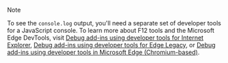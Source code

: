 > [!NOTE]
> To see the `console.log` output, you'll need a separate set of developer tools for a JavaScript console. To learn more about F12 tools and the Microsoft Edge DevTools, visit [Debug add-ins using developer tools for Internet Explorer](../testing/debug-add-ins-using-f12-tools-ie.md), [Debug add-ins using developer tools for Edge Legacy](../testing/debug-add-ins-using-devtools-edge-legacy.md), or [Debug add-ins using developer tools in Microsoft Edge (Chromium-based)](../testing/debug-add-ins-using-devtools-edge-chromium.md).